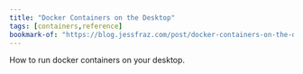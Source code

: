 ```yaml
---
title: "Docker Containers on the Desktop"
tags: [containers,reference]
bookmark-of: "https://blog.jessfraz.com/post/docker-containers-on-the-desktop/"
---
```

How to run docker containers on your desktop.